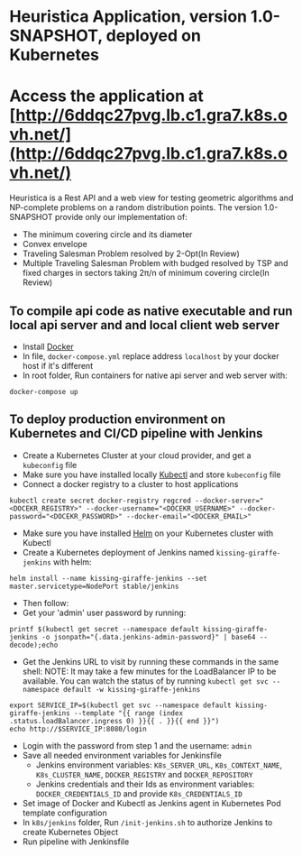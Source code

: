 # Heuristica Application, version 1.0-SNAPSHOT, deployed on Kubernetes
# Access the application at [http://6ddqc27pvg.lb.c1.gra7.k8s.ovh.net/](http://6ddqc27pvg.lb.c1.gra7.k8s.ovh.net/)
Heuristica is a Rest API and a web view for testing geometric algorithms and NP-complete problems on a random distribution points.
The version 1.0-SNAPSHOT provide only our implementation of:
- The minimum covering circle and its diameter
- Convex envelope
- Traveling Salesman Problem resolved by 2-Opt(In Review)
- Multiple Traveling Salesman Problem with budged resolved by TSP and fixed charges in sectors taking 2π/n of minimum covering circle(In Review)

## To compile api code as native executable and run local api server and and local client web server 
- Install [Docker](https://docs.docker.com/install/)
- In file, `docker-compose.yml` replace address `localhost` by your docker host if it's different
- In root folder, Run containers for native api server and web server with:
```
docker-compose up
```

## To deploy production environment on Kubernetes and CI/CD pipeline with Jenkins

- Create a Kubernetes Cluster at your cloud provider, and get a `kubeconfig` file
- Make sure you have installed locally [Kubectl](https://kubernetes.io/fr/docs/tasks/tools/install-kubectl/) and store `kubeconfig` file
- Connect a docker registry to a cluster to host applications
```
kubectl create secret docker-registry regcred --docker-server="<DOCEKR_REGISTRY>" --docker-username="<DOCEKR_USERNAME>" --docker-password="<DOCEKR_PASSWORD>" --docker-email="<DOCEKR_EMAIL>"
```
- Make sure you have installed [Helm](https://helm.sh/docs/intro/install/) on your Kubernetes cluster with Kubectl
- Create a Kubernetes deployment of Jenkins named `kissing-giraffe-jenkins`  with helm:
```
helm install --name kissing-giraffe-jenkins --set master.servicetype=NodePort stable/jenkins
```
- Then follow:
- Get your 'admin' user password by running:
```
printf $(kubectl get secret --namespace default kissing-giraffe-jenkins -o jsonpath="{.data.jenkins-admin-password}" | base64 --decode);echo
```
- Get the Jenkins URL to visit by running these commands in the same shell:
      NOTE: It may take a few minutes for the LoadBalancer IP to be available.
            You can watch the status of by running `kubectl get svc --namespace default -w kissing-giraffe-jenkins`
 ```
export SERVICE_IP=$(kubectl get svc --namespace default kissing-giraffe-jenkins --template "{{ range (index .status.loadBalancer.ingress 0) }}{{ . }}{{ end }}")
echo http://$SERVICE_IP:8080/login
```
- Login with the password from step 1 and the username: `admin`
- Save all needed environment variables for Jenkinsfile
    - Jenkins environment variables: `K8s_SERVER_URL`, `K8s_CONTEXT_NAME`, `K8s_CLUSTER_NAME`, `DOCKER_REGISTRY` and `DOCKER_REPOSITORY`
    - Jenkins credentials and their Ids as environment variables: `DOCKER_CREDENTIALS_ID` and provide `K8s_CREDENTIALS_ID`
- Set image of Docker and Kubectl as Jenkins agent in Kubernetes Pod template configuration
- In `k8s/jenkins` folder, Run `/init-jenkins.sh` to authorize Jenkins to create Kubernetes Object
- Run pipeline with Jenkinsfile

